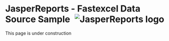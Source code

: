 
# JasperReports - Fastexcel Data Source Sample <img src="https://jasperreports.sourceforge.net/resources/jasperreports.svg" alt="JasperReports logo" align="right"/>
This page is under construction
